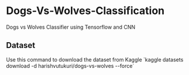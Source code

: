 # Dogs-Vs-Wolves-Classification
Dogs vs Wolves Classifier using Tensorflow and CNN

<h2>Dataset</h2>
Use this command to download the dataset from Kaggle 
`kaggle datasets download -d harishvutukuri/dogs-vs-wolves --force`
